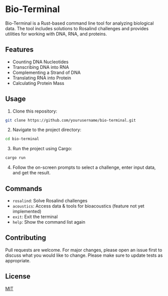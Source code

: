 # Bio-Terminal

Bio-Terminal is a Rust-based command line tool for analyzing biological data. The tool includes solutions to Rosalind challenges and provides utilities for working with DNA, RNA, and proteins.

## Features

- Counting DNA Nucleotides
- Transcribing DNA into RNA
- Complementing a Strand of DNA
- Translating RNA into Protein
- Calculating Protein Mass

## Usage

1. Clone this repository:
```bash
git clone https://github.com/yourusername/bio-terminal.git
```

2. Navigate to the project directory:
```bash
cd bio-terminal
```

3. Run the project using Cargo:
```bash
cargo run
```

4. Follow the on-screen prompts to select a challenge, enter input data, and get the result.

## Commands

- `rosalind`: Solve Rosalind challenges
- `acoustics`: Access data & tools for bioacoustics (feature not yet implemented)
- `exit`: Exit the terminal
- `help`: Show the command list again

## Contributing

Pull requests are welcome. For major changes, please open an issue first to discuss what you would like to change. Please make sure to update tests as appropriate.

## License

[MIT](https://choosealicense.com/licenses/mit/)

